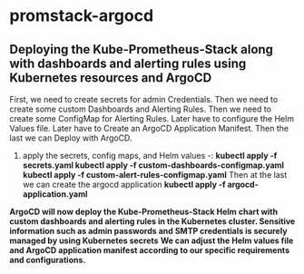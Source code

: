 # promstack-argocd
Deploying the Kube-Prometheus-Stack along with dashboards and alerting rules using Kubernetes resources and ArgoCD
-------------------------------------------------------------------
First, we need to create secrets for admin Credentials.
Then we need to create some custom Dashboards and Alerting Rules.
Then we need to create some ConfigMap for Alerting Rules.
Later have to configure the Helm Values file.
Later have to Create an ArgoCD Application Manifest.
Then the last we can Deploy with ArgoCD.
1. apply the secrets, config maps, and Helm values -:
**kubectl apply -f secrets.yaml
kubectl apply -f custom-dashboards-configmap.yaml
kubectl apply -f custom-alert-rules-configmap.yaml**
Then at the last we can create the argocd application
**kubectl apply -f argocd-application.yaml**


**ArgoCD will now deploy the Kube-Prometheus-Stack Helm chart with custom dashboards and alerting rules in the Kubernetes cluster. Sensitive information such as admin passwords and SMTP credentials is securely managed by using Kubernetes secrets**
**We can adjust the Helm values file and ArgoCD application manifest according to our specific requirements and configurations.**
